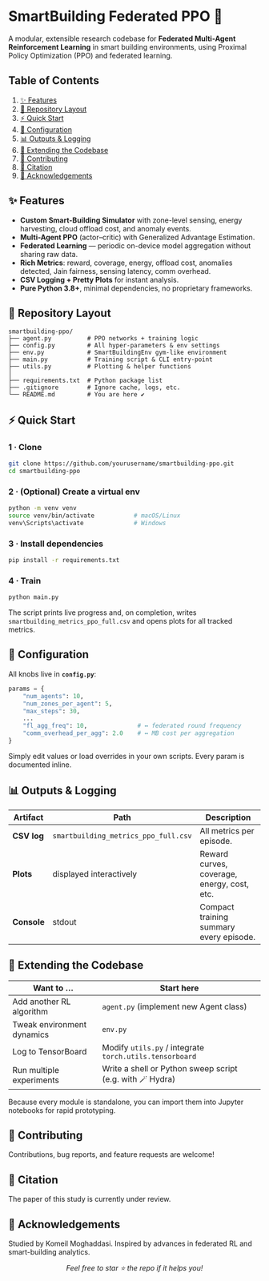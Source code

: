 # SmartBuilding Federated PPO 🚀

A modular, extensible research codebase for **Federated Multi-Agent Reinforcement Learning** in smart building environments, using Proximal Policy Optimization (PPO) and federated learning.


## Table of Contents

1. [✨ Features](#-features)
2. [📂 Repository Layout](#-repository-layout)
3. [⚡ Quick Start](#-quick-start)
4. [🔧 Configuration](#-configuration)
5. [📊 Outputs & Logging](#-outputs--logging)
6. [🧩 Extending the Codebase](#-extending-the-codebase)
7. [🤝 Contributing](#-contributing)
8. [📜 Citation](#-citation)
9. [🙌 Acknowledgements](#-acknowledgements)



## ✨ Features

* **Custom Smart-Building Simulator** with zone-level sensing, energy harvesting, cloud offload cost, and anomaly events.
* **Multi-Agent PPO** (actor–critic) with Generalized Advantage Estimation.
* **Federated Learning** — periodic on-device model aggregation without sharing raw data.
* **Rich Metrics**: reward, coverage, energy, offload cost, anomalies detected, Jain fairness, sensing latency, comm overhead.
* **CSV Logging + Pretty Plots** for instant analysis.
* **Pure Python 3.8+**, minimal dependencies, no proprietary frameworks.



## 📂 Repository Layout

```
smartbuilding-ppo/
├── agent.py          # PPO networks + training logic
├── config.py         # All hyper-parameters & env settings
├── env.py            # SmartBuildingEnv gym-like environment
├── main.py           # Training script & CLI entry-point
├── utils.py          # Plotting & helper functions
│
├── requirements.txt  # Python package list
├── .gitignore        # Ignore cache, logs, etc.
└── README.md         # You are here ✔
```



## ⚡ Quick Start

### 1 · Clone

```bash
git clone https://github.com/yourusername/smartbuilding-ppo.git
cd smartbuilding-ppo
```

### 2 · (Optional) Create a virtual env

```bash
python -m venv venv
source venv/bin/activate           # macOS/Linux
venv\Scripts\activate              # Windows
```

### 3 · Install dependencies

```bash
pip install -r requirements.txt
```

### 4 · Train

```bash
python main.py
```

The script prints live progress and, on completion, writes `smartbuilding_metrics_ppo_full.csv` and opens plots for all tracked metrics.



## 🔧 Configuration

All knobs live in **`config.py`**:

```python
params = {
    "num_agents": 10,
    "num_zones_per_agent": 5,
    "max_steps": 30,
    ...
    "fl_agg_freq": 10,              # ↔ federated round frequency
    "comm_overhead_per_agg": 2.0    # ↔ MB cost per aggregation
}
```

Simply edit values or load overrides in your own scripts.  Every param is documented inline.



## 📊 Outputs & Logging

| Artifact    | Path                                 | Description                                 |
| ----------- | ------------------------------------ | ------------------------------------------- |
| **CSV log** | `smartbuilding_metrics_ppo_full.csv` | All metrics per episode.                    |
| **Plots**   | displayed interactively              | Reward curves, coverage, energy, cost, etc. |
| **Console** | stdout                               | Compact training summary every episode.     |



## 🧩 Extending the Codebase

| Want to …                  | Start here                                                |
| -------------------------- | --------------------------------------------------------- |
| Add another RL algorithm   | `agent.py` (implement new Agent class)                    |
| Tweak environment dynamics | `env.py`                                                  |
| Log to TensorBoard         | Modify `utils.py` / integrate `torch.utils.tensorboard`   |
| Run multiple experiments   | Write a shell or Python sweep script (e.g. with 🪄 Hydra) |

Because every module is standalone, you can import them into Jupyter notebooks for rapid prototyping.


## 🤝 Contributing

Contributions, bug reports, and feature requests are welcome!


## 📜 Citation

The paper of this study is currently under review.


## 🙌 Acknowledgements

Studied by Komeil Moghaddasi. Inspired by advances in federated RL and smart-building analytics.

<p align="center"><i>Feel free to star ⭐ the repo if it helps you!</i></p>
